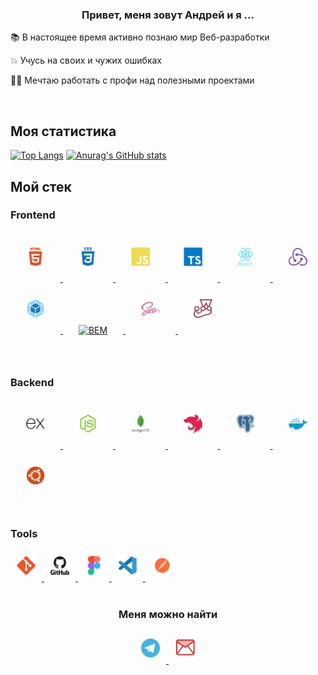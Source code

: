 ### <div align="center">Привет, меня зовут Андрей и я ...</div>  

📚 В настоящее время активно познаю мир Веб-разработки  
  
💥 Учусь на своих и чужих ошибках  
  
👨‍💻 Мечтаю работать с профи над полезными проектами 
  
</br>

## Моя статистика

[![Top Langs](https://github-readme-stats.vercel.app/api/top-langs/?username=sbldor&theme=swift)](https://github.com/anuraghazra/github-readme-stats)
[![Anurag's GitHub stats](https://github-readme-stats.vercel.app/api?username=sbldor&show_icons=true&theme=swift)](https://github.com/anuraghazra/github-readme-stats)

## Мой стек 

### Frontend  

<div>
  <a href="https://en.wikipedia.org/wiki/HTML5" target="_blank"><img style="margin: 25px" src="./icon/html.svg" alt="HTML5" height="30" />
  </a> 
  <a href="https://www.w3schools.com/css/" target="_blank"><img style="margin: 25px" src="./icon/css.svg" alt="CSS3" height="30" />
  </a>
  <a href="https://www.javascript.com/" target="_blank"><img style="margin: 25px"  src="./icon/js.svg" alt="JavaScript" height="30" />
  </a>
  <a href="https://www.typescriptlang.org/" target="_blank"><img style="margin: 25px" src="./icon/ts.svg" alt="TypeScript" height="30" />
  </a>
  <a href="https://reactjs.org/" target="_blank"><img style="margin: 25px" src="./icon/react.svg" alt="React" height="30" />
  </a>
  <a href="https://redux.js.org/" target="_blank"><img style="margin: 25px" src="./icon/redux.svg" alt="Redux" height="30" />
  </a>
  <a href="https://webpack.js.org/" target="_blank"><img style="margin: 25px" src="./icon/wp.svg" alt="Webpack" height="30" />
  </a>
  <a href="http://getbem.com/" target="_blank"><img style="margin: 25px" src="https://profilinator.rishav.dev/skills-assets/bem.svg" alt="BEM" height="30" />
  </a>  
  <a href="https://sass-lang.com/" target="_blank"><img style="margin: 25px" src="./icon/sass.svg" alt="Sass" height="30" />
  </a>
  <a href="https://jestjs.io/" target="_blank"><img style="margin: 25px" src="./icon/jest.svg" alt="Jest" height="30" />
  </a>
</div>

<br/>

### Backend   
<div>
  <a href="https://expressjs.com/" target="_blank"><img style="margin: 25px"  src="./icon/ex.svg" alt="Express" height="30" />
  </a>
  <a href="https://nodejs.org/en/" target="_blank"><img style="margin: 25px"  src="./icon/node.svg" alt="Node" height="30" />
  </a>
  <a href="https://www.mongodb.com/" target="_blank"><img style="margin: 25px"  src="./icon/mongo.svg" alt="Mongo" height="30" />
  </a>
  <a href="https://nestjs.com/" target="_blank"><img style="margin: 25px"  src="./icon/nestjs.svg" alt="Node" height="30" />
  </a>
  <a href="https://www.postgresql.org/" target="_blank"><img style="margin: 25px"  src="./icon/postgres.svg" alt="Postgres" height="30" />
  </a>
  <a href="https://www.docker.com/" target="_blank"><img style="margin: 25px"  src="./icon/docker.svg" alt="Docker" height="30" />
  </a>
  <a href="https://ubuntu.com/" target="_blank"><img style="margin: 25px"  src="./icon/ubuntu.svg" alt="Ubuntu" height="30" />
  </a>
</div>

<br/>


### Tools 
<div>
<a href="https://git-scm.com/" target="_blank"><img style="margin: 10px" src="./icon/git.svg" alt="Git" height="30" />
</a>
<a href="https://github.com/sbldor" target="_blank"><img style="margin: 10px" src="./icon/github.svg" alt="GitHub" height="30" />
</a>
<a href="https://www.figma.com/" target="_blank"><img style="margin: 10px" src="./icon/figma.svg" alt="Figma" height="30" />
</a>
<a href="https://code.visualstudio.com/" target="_blank"><img style="margin: 10px" src="./icon/vscode.svg" alt="vs" height="30" />
<a href="https://www.postman.com/" target="_blank"><img style="margin: 10px" src="./icon/postman.svg" alt="postman" height="30" />
</a>
</div>

<br/>  

### <div align="center">Меня можно найти</div>

<div align="center">
<a href="https://t.me/sbldor" target="_blank"><img style="margin: 10px" src="./icon/tg.svg" alt="Telegram" height="30" />
</a>
<a href="mailto:sydor.a@yandex.ru" target="_blank"><img style="margin: 10px" src="./icon/mail.svg" alt="Ya.ru" height="32" />
</a>
</div>




